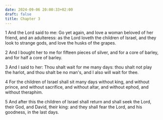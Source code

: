 ```yaml
---
date: 2024-09-06 20:00:33+02:00
draft: false
title: Chapter 3
---
```




1 And the Lord said to me: Go yet again, and love a woman beloved of her friend, and an adulteress: as the Lord loveth the children of Israel, and they look to strange gods, and love the husks of the grapes.

2 And I bought her to me for fifteen pieces of silver, and for a core of barley, and for half a core of barley.

3 And I said to her: Thou shalt wait for me many days: thou shalt not play the harlot, and thou shalt be no man's, and I also will wait for thee.

4 For the children of Israel shall sit many days without king, and without prince, and without sacrifice, and without altar, and without ephod, and without theraphim.

5 And after this the children of Israel shall return and shall seek the Lord, their God, and David, their king: and they shall fear the Lord, and his goodness, in the last days.

